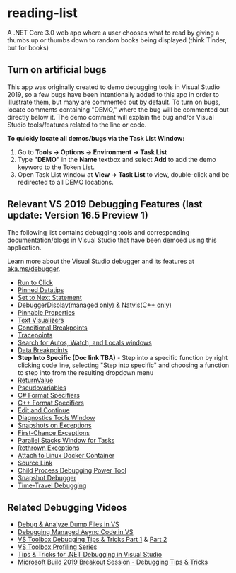 # reading-list
A .NET Core 3.0 web app where a user chooses what to read by giving a thumbs up or thumbs down to random books being displayed (think Tinder, but for books)

## Turn on artificial bugs
This app was originally created to demo debugging tools in Visual Studio 2019, so a few bugs have been intentionally added to this app in order to illustrate them, but many are commented out by default.
To turn on bugs, locate comments containing "DEMO," where the bug will be commented out directly below it.  The demo comment will explain the bug and/or Visual Studio tools/features related to the line or code.

**To quickly locate all demos/bugs via the Task List Window:**

1. Go to **Tools -> Options -> Environment -> Task List**
2. Type **"DEMO"** in the **Name** textbox and select **Add** to add the demo keyword to the Token List.
3. Open Task List window at **View -> Task List** to view, double-click and be redirected to all DEMO locations.

## Relevant VS 2019 Debugging Features (last update: Version 16.5 Preview 1)
The following list contains debugging tools and corresponding documentation/blogs in Visual Studio that have been demoed using this application.

Learn more about the Visual Studio debugger and its features at [aka.ms/debugger](https://aka.ms/debugger).

* [Run to Click](https://devblogs.microsoft.com/devops/run-to-click-debugging-in-visual-studio-2017/)
* [Pinned Datatips](https://docs.microsoft.com/en-us/visualstudio/debugger/view-data-values-in-data-tips-in-the-code-editor?view=vs-2019)
* [Set to Next Statement](https://docs.microsoft.com/en-us/visualstudio/debugger/navigating-through-code-with-the-debugger?view=vs-2019#BKMK_Set_the_next_statement_to_execute)
* [DebuggerDisplay(managed only) & Natvis(C++ only)](https://devblogs.microsoft.com/visualstudio/customize-object-displays-in-the-visual-studio-debugger-your-way/)
* [Pinnable Properties](https://devblogs.microsoft.com/visualstudio/pinnable-properties-debug-display-managed-objects-your-way/)
* [Text Visualizers](https://docs.microsoft.com/en-us/visualstudio/debugger/string-visualizer-dialog-box?view=vs-2019)
* [Conditional Breakpoints](https://docs.microsoft.com/en-us/visualstudio/debugger/using-breakpoints?view=vs-2019#breakpoint-conditions)
* [Tracepoints](https://docs.microsoft.com/en-us/visualstudio/debugger/using-breakpoints?view=vs-2019#BKMK_Print_to_the_Output_window_with_tracepoints)
* [Search for Autos, Watch, and Locals windows](https://devblogs.microsoft.com/visualstudio/enhanced-in-visual-studio-2019-search-for-objects-and-properties-in-the-watch-autos-and-locals-windows/)
* [Data Breakpoints](https://devblogs.microsoft.com/visualstudio/break-when-value-changes-data-breakpoints-for-net-core-in-visual-studio-2019/)
* **Step Into Specific (Doc link TBA)** - Step into a specific function by right clicking code line, selecting "Step into specific" and choosing a function to step into from the resulting dropdown menu
* [ReturnValue](https://docs.microsoft.com/en-us/visualstudio/debugger/debugger-tips-and-tricks?view=vs-2019#view-return-values-for-functions)
* [Pseudovariables](https://docs.microsoft.com/en-us/visualstudio/debugger/pseudovariables?view=vs-2019)
* [C# Format Specifiers](https://docs.microsoft.com/en-us/visualstudio/debugger/format-specifiers-in-csharp?view=vs-2019)
* [C++ Format Specifiers](https://docs.microsoft.com/en-us/visualstudio/debugger/format-specifiers-in-cpp?view=vs-2019)
* [Edit and Continue](https://docs.microsoft.com/en-us/visualstudio/debugger/edit-and-continue?view=vs-2019)
* [Diagnostics Tools Window](https://docs.microsoft.com/en-us/visualstudio/profiling/running-profiling-tools-with-or-without-the-debugger?view=vs-2019#BKMK_Quick_start__Collect_diagnostic_data)
* [Snapshots on Exceptions](https://devblogs.microsoft.com/visualstudio/snapshots-on-exceptions-while-debugging-with-intellitrace/)
* [First-Chance Exceptions](https://docs.microsoft.com/en-us/visualstudio/debugger/managing-exceptions-with-the-debugger?view=vs-2019#tell-the-debugger-to-break-when-an-exception-is-thrown)
* [Parallel Stacks Window for Tasks](https://devblogs.microsoft.com/visualstudio/debugging-async-code-parallel-stacks-for-tasks/)
* [Rethrown Exceptions](https://devblogs.microsoft.com/visualstudio/exception-helper-rethrown-exceptions/)
* [Attach to Linux Docker Container](https://docs.microsoft.com/en-us/visualstudio/debugger/attach-to-running-processes-with-the-visual-studio-debugger?view=vs-2019#BKMK_Docker_Attach)
* [Source Link](https://github.com/dotnet/sourcelink/blob/master/README.md)
* [Child Process Debugging Power Tool](https://marketplace.visualstudio.com/items?itemName=vsdbgplat.MicrosoftChildProcessDebuggingPowerTool)
* [Snapshot Debugger](https://devblogs.microsoft.com/visualstudio/snapshot-debugging-with-visual-studio-2017-now-ready-for-production/)
* [Time-Travel Debugging](https://devblogs.microsoft.com/visualstudio/introducing-time-travel-debugging-for-visual-studio-enterprise-2019/)

## Related Debugging Videos
* [Debug & Analyze Dump Files in VS](https://www.youtube.com/watch?v=exXbX-z4Ims)
* [Debugging Managed Async Code in VS](https://www.youtube.com/watch?v=aVEug50YpaM)
* [VS Toolbox Debugging Tips & Tricks Part 1](https://www.youtube.com/watch?v=Uld-2m2tGiI&t) & [Part 2](https://www.youtube.com/watch?v=kQHbGPF7TZQ&t)
* [VS Toolbox Profiling Series](https://www.youtube.com/watch?v=FpibK0PKfcI&list=PLReL099Y5nRf2cOurn1hI-gSRxsdbC27C)
* [Tips & Tricks for .NET Debugging in Visual Studio](https://www.youtube.com/watch?v=lgKInHJ-tcg&t)
* [Microsoft Build 2019 Breakout Session - Debugging Tips & Tricks](https://www.youtube.com/watch?v=i6gdmT-BdOU&t)

